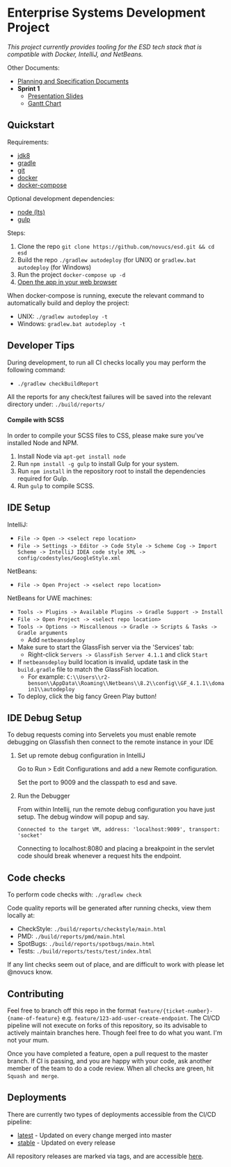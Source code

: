 # Enterprise Systems Development Project
_This project currently provides tooling for the ESD tech stack that is compatible with Docker, IntelliJ, and NetBeans._

Other Documents:

* [Planning and Specification Documents](https://docs.google.com/document/d/1-RYVGb9SWycJ3qjYdG6a2n_CVkIMA-091wgTMpM1pWw/edit?usp=sharing)
* **Sprint 1**
    * [Presentation Slides](https://docs.google.com/presentation/d/1YE8q5Ss_eXeBY88T_o1lAt124U194z2HVEm3Ye2s6Zc/edit#slide=id.g65affc0ea7_0_26)
    * [Gantt Chart](https://docs.google.com/spreadsheets/d/1CuMzPxT09XPu4rKxUHP4BeWPx02Qsc_23hW29At_4mM/edit?usp=sharing)

## Quickstart
Requirements:
* [jdk8](https://www.oracle.com/technetwork/java/javase/downloads/jdk8-downloads-2133151.html)
* [gradle](https://gradle.org/install/)
* [git](https://git-scm.com/)
* [docker](https://docs.docker.com/get-started/)
* [docker-compose](https://docs.docker.com/compose/)

Optional development dependencies:
* [node (lts)](https://nodejs.org/en/)
* [gulp](https://gulpjs.com/)

Steps:
1. Clone the repo `git clone https://github.com/novucs/esd.git && cd esd`
2. Build the repo `./gradlew autodeploy` (for UNIX) or `gradlew.bat autodeploy` (for Windows)
3. Run the project `docker-compose up -d`
4. [Open the app in your web browser](http://localhost:8080/app/)

When docker-compose is running, execute the relevant command to automatically build and deploy the project:
* UNIX: `./gradlew autodeploy -t`
* Windows: `gradlew.bat autodeploy -t`

## Developer Tips
During development, to run all CI checks locally you may perform the following command:
* `./gradlew checkBuildReport`

All the reports for any check/test failures will be saved into the relevant directory under:
`./build/reports/`

#### Compile with SCSS

In order to compile your SCSS files to CSS, please make sure you've installed Node and NPM.

1. Install Node via `apt-get install node`
2. Run `npm install -g gulp` to install Gulp for your system.
3. Run `npm install` in the repository root to install the dependencies required for Gulp.
4. Run `gulp` to compile SCSS.

## IDE Setup
IntelliJ:
* `File -> Open -> <select repo location>`
* `File -> Settings -> Editor -> Code Style -> Scheme Cog -> Import Scheme -> IntelliJ IDEA code style XML -> config/codestyles/GoogleStyle.xml`

NetBeans:
* `File -> Open Project -> <select repo location>`

NetBeans for UWE machines:
* `Tools -> Plugins -> Available Plugins -> Gradle Support -> Install`
* `File -> Open Project -> <select repo location>`
* `Tools -> Options -> Miscallenous -> Gradle -> Scripts & Tasks -> Gradle arguments`
    * Add `netbeansdeploy`
* Make sure to start the GlassFish server via the 'Services' tab:
    * Right-click `Servers -> GlassFish Server 4.1.1` and click `Start`
* If `netbeansdeploy` build location is invalid, update task in the `build.gradle` file to match the GlassFish location.
    * For example: `C:\\Users\\r2-benson\\AppData\\Roaming\\Netbeans\\8.2\\config\\GF_4.1.1\\domain1\\autodeploy`
* To deploy, click the big fancy Green Play button!

## IDE Debug Setup

To debug requests coming into Servelets you must enable remote debugging on Glassfish then connect to the remote
instance in your IDE

1. Set up remote debug configuration in IntelliJ
    
    Go to Run > Edit Configurations and add a new Remote configuration.
    
    Set the port to 9009 and the classpath to esd and save.
    
2. Run the Debugger

    From within Intellij, run the remote debug configuration you have just setup. The debug window will
    popup and say.  
    
    `Connected to the target VM, address: 'localhost:9009', transport: 'socket'`
    
    Connecting to localhost:8080 and placing a breakpoint in the servlet code should break whenever a request
    hits the endpoint.

## Code checks
To perform code checks with: `./gradlew check`

Code quality reports will be generated after running checks, view them locally at:
* CheckStyle: `./build/reports/checkstyle/main.html`
* PMD: `./build/reports/pmd/main.html`
* SpotBugs: `./build/reports/spotbugs/main.html`
* Tests: `./build/reports/tests/test/index.html`

If any lint checks seem out of place, and are difficult to work with please let @novucs know.

## Contributing
Feel free to branch off this repo in the format `feature/{ticket-number}-{name-of-feature}` e.g. 
`feature/123-add-user-create-endpoint`. The CI/CD pipeline will not execute on forks of this
repository, so its advisable to actively maintain branches here. Though feel free to do what you
want. I'm not your mum.

Once you have completed a feature, open a pull request to the master branch. If CI is passing, and
you are happy with your code, ask another member of the team to do a code review. When all checks
are green, hit `Squash and merge`.

## Deployments
There are currently two types of deployments accessible from the CI/CD pipeline:
* [latest](http://esd.novucs.net:8080/latest/) - Updated on every change merged into master
* [stable](http://esd.novucs.net:8080/stable/) - Updated on every release

All repository releases are marked via tags, and are accessible [here](https://github.com/novucs/esd/releases).

